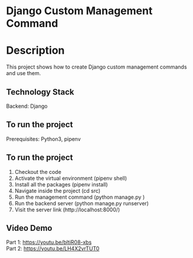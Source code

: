 # Django Custom Management Command

# Description
This project shows how to create Django custom management commands and use them.

## Technology Stack
Backend: Django <br />

## To run the project
Prerequisites: Python3, pipenv

## To run the project
1. Checkout the code
2. Activate the virtual environment (pipenv shell)
3. Install all the packages (pipenv install)
4. Navigate inside the project (cd src)
5. Run the management command (python manage.py <COMMANDNAME>)
6. Run the backend server (python manage.py runserver)
7. Visit the server link (http://localhost:8000/)

## Video Demo
Part 1: https://youtu.be/bltiR08-xbs <br />
Part 2: https://youtu.be/LH4X2vrTUT0 <br />
